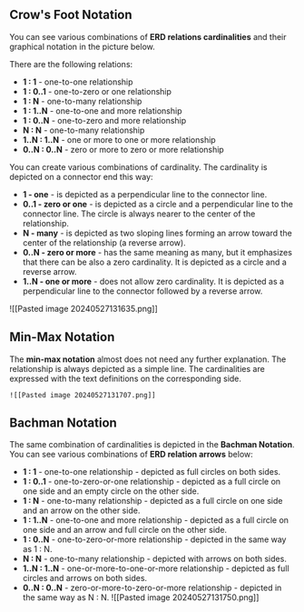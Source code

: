
## Crow's Foot Notation

You can see various combinations of **ERD relations cardinalities** and their graphical notation in the picture below.

There are the following relations:

- **1 : 1** - one-to-one relationship
- **1 : 0..1** - one-to-zero or one relationship
- **1 : N** - one-to-many relationship
- **1 : 1..N** - one-to-one and more relationship
- **1 : 0..N** - one-to-zero and more relationship
- **N : N** - one-to-many relationship
- **1..N : 1..N** - one or more to one or more relationship
- **0..N : 0..N** - zero or more to zero or more relationship

You can create various combinations of cardinality. The cardinality is depicted on a connector end this way:

- **1 - one** - is depicted as a perpendicular line to the connector line.
- **0..1 - zero or one** - is depicted as a circle and a perpendicular line to the connector line. The circle is always nearer to the center of the relationship.
- **N - many** - is depicted as two sloping lines forming an arrow toward the center of the relationship (a reverse arrow).
- **0..N - zero or more** - has the same meaning as many, but it emphasizes that there can be also a zero cardinality. It is depicted as a circle and a reverse arrow.
- **1..N - one or more** - does not allow zero cardinality. It is depicted as a perpendicular line to the connector followed by a reverse arrow.

![[Pasted image 20240527131635.png]]

## Min-Max Notation

The **min-max notation** almost does not need any further explanation. The relationship is always depicted as a simple line. The cardinalities are expressed with the text definitions on the corresponding side.



	![[Pasted image 20240527131707.png]]

## Bachman Notation

The same combination of cardinalities is depicted in the **Bachman Notation**. You can see various combinations of **ERD relation arrows** below:

- **1 : 1** - one-to-one relationship - depicted as full circles on both sides.
- **1 : 0..1** - one-to-zero-or-one relationship - depicted as a full circle on one side and an empty circle on the other side.
- **1 : N** - one-to-many relationship - depicted as a full circle on one side and an arrow on the other side.
- **1 : 1..N** - one-to-one and more relationship - depicted as a full circle on one side and an arrow and full circle on the other side.
- **1 : 0..N** - one-to-zero-or-more relationship - depicted in the same way as 1 : N.
- **N : N** - one-to-many relationship - depicted with arrows on both sides.
- **1..N : 1..N** - one-or-more-to-one-or-more relationship - depicted as full circles and arrows on both sides.
- **0..N : 0..N** - zero-or-more-to-zero-or-more relationship - depicted in the same way as N : N.
![[Pasted image 20240527131750.png]]


